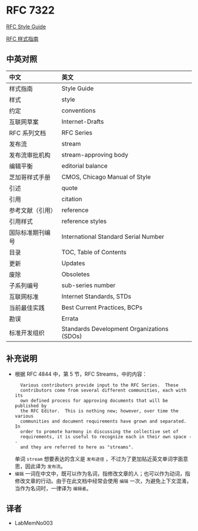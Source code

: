 # RFC 7322

[RFC Style Guide](./rfc7322.txt)

[RFC 样式指南](./rfc7322_zh.txt)

## 中英对照

| 中文                 | 英文
|:---------------------|:-------------------------------------
| 样式指南             | Style Guide
| 样式                 | style
| 约定                 | conventions
| 互联网草案           | Internet-Drafts
| RFC 系列文档         | RFC Series
| 发布流               | stream
| 发布流审批机构       | stream-approving body
| 编辑平衡             | editorial balance
| 芝加哥样式手册       | CMOS, Chicago Manual of Style
| 引述                 | quote
| 引用                 | citation
| 参考文献（引用）     | reference
| 引用样式             | reference styles
| 国际标准期刊编号     | International Standard Serial Number
| 目录                 | TOC, Table of Contents
| 更新                 | Updates
| 废除                 | Obsoletes
| 子系列编号           | sub-series number
| 互联网标准           | Internet Standards, STDs
| 当前最佳实践         | Best Current   Practices, BCPs
| 勘误                 | Errata
| 标准开发组织         | Standards Development Organizations (SDOs)

## 补充说明

+ 根据 RFC 4844 中，第 5 节，RFC Streams，中的内容：
  ```
    Various contributors provide input to the RFC Series.  These
    contributors come from several different communities, each with its
    own defined process for approving documents that will be published by
    the RFC Editor.  This is nothing new; however, over time the various
    communities and document requirements have grown and separated.  In
    order to promote harmony in discussing the collective set of
    requirements, it is useful to recognize each in their own space --
    and they are referred to here as "streams".
  ```
  单词 `stream` 想要表达的含义是 `发布途径` ，不过为了更加贴近英文单词字面意思，因此译为 `发布流`。
+ `编辑` 一词在中文中，既可以作为名词，指修改文章的人；也可以作为动词，指修改文章的行动。由于在此文档中经常会使用 `编辑` 一次，为避免上下文混淆，当作为名词时，一律译为 `编辑者`。

## 译者

+ LabMemNo003
